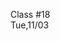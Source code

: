 <div class="lecture1">

<div class="column_date">
<p markdown="block">

Class #18 <br>
Tue,11/03

</p>
</div>
<div class="column_materials">
<p markdown="block">



</p>
</div>

<div class="column_assign">
<p markdown="block">



</p>
</div>

</div>

